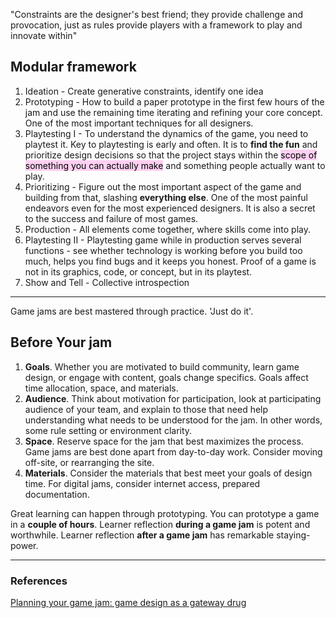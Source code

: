"Constraints are the designer's best friend; they provide challenge and provocation, just as rules provide players with a framework to play and innovate within"

## **Modular framework**

1. Ideation - Create generative constraints, identify one idea
2. Prototyping - How to build a paper prototype in the first few hours of the jam and use the remaining time iterating and refining your core concept. One of the most important techniques for all designers. 
3. Playtesting I - To understand the dynamics of the game, you need to playtest it. Key to playtesting is early and often. It is to **find the fun** and prioritize design decisions so that the project stays within the <mark style="background: #FFB8EBA6;">scope of something you can actually make</mark> and something people actually want to play. 
4. Prioritizing - Figure out the most important aspect of the game and building from that, slashing **everything else**. One of the most painful endeavors even for the most experienced designers. It is also a secret to the success and failure of most games. 
5. Production - All elements come together, where skills come into play. 
6. Playtesting II - Playtesting game while in production serves several functions - see whether technology is working before you build too much, helps you find bugs and it keeps you honest. Proof of a game is not in its graphics, code, or concept, but in its playtest. 
7. Show and Tell - Collective introspection

---

Game jams are best mastered through practice. 'Just do it'.

## **Before Your jam**

1. **Goals**. Whether you are motivated to build community, learn game design, or engage with content, goals change specifics. Goals affect time allocation, space, and materials.
2. **Audience**. Think about motivation for participation, look at participating audience of your team, and explain to those that need help understanding what needs to be understood for the jam. In other words, some rule setting or environment clarity. 
3. **Space**. Reserve space for the jam that best maximizes the process. Game jams are best done apart from day-to-day work. Consider moving off-site, or rearranging the site. 
4. **Materials**. Consider the materials that best meet your goals of design time. For digital jams, consider internet access, prepared documentation.

Great learning can happen through prototyping.
You can prototype a game in a **couple of hours**. 
Learner reflection **during a game jam** is potent and worthwhile. 
Learner reflection **after a game jam** has remarkable staying- power. 

---


### References

[Planning your game jam: game design as a gateway drug](https://dl.acm.org/doi/pdf/10.5555/2331562.2331574)

